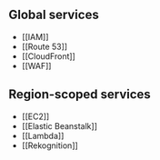 ## Global services

- [[IAM]]
- [[Route 53]]
- [[CloudFront]]
- [[WAF]]

## Region-scoped services

- [[EC2]]
- [[Elastic Beanstalk]]
- [[Lambda]]
- [[Rekognition]]